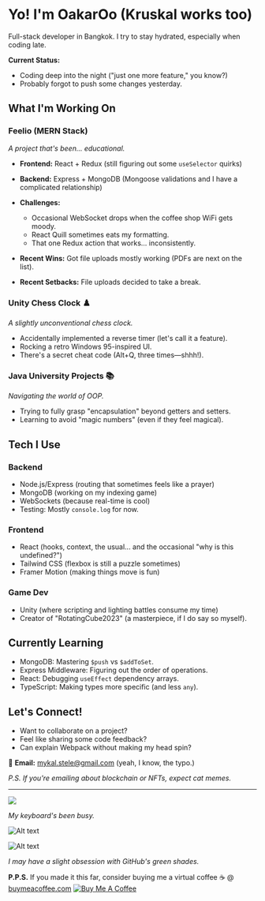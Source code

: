 # Yo! I'm OakarOo (Kruskal works too)

Full-stack developer in Bangkok. I try to stay hydrated, especially when coding late.

**Current Status:**
* Coding deep into the night ("just one more feature," you know?)
* Probably forgot to push some changes yesterday.

## What I'm Working On

### Feelio (MERN Stack)
*A project that's been... educational.*

* **Frontend:** React + Redux (still figuring out some `useSelector` quirks)
* **Backend:** Express + MongoDB (Mongoose validations and I have a complicated relationship)
* **Challenges:**
    * Occasional WebSocket drops when the coffee shop WiFi gets moody.
    * React Quill sometimes eats my formatting.
    * That one Redux action that works... inconsistently.

* **Recent Wins:** Got file uploads mostly working (PDFs are next on the list).
* **Recent Setbacks:** File uploads decided to take a break.

### Unity Chess Clock ♟️
*A slightly unconventional chess clock.*

* Accidentally implemented a reverse timer (let's call it a feature).
* Rocking a retro Windows 95-inspired UI.
* There's a secret cheat code (Alt+Q, three times—shhh!).

### Java University Projects 📚
*Navigating the world of OOP.*

* Trying to fully grasp "encapsulation" beyond getters and setters.
* Learning to avoid "magic numbers" (even if they feel magical).

## Tech I Use

### Backend
* Node.js/Express (routing that sometimes feels like a prayer)
* MongoDB (working on my indexing game)
* WebSockets (because real-time is cool)
* Testing: Mostly `console.log` for now.

### Frontend
* React (hooks, context, the usual... and the occasional "why is this undefined?")
* Tailwind CSS (flexbox is still a puzzle sometimes)
* Framer Motion (making things move is fun)

### Game Dev
* Unity (where scripting and lighting battles consume my time)
* Creator of "RotatingCube2023" (a masterpiece, if I do say so myself).

## Currently Learning

* MongoDB: Mastering `$push` vs `$addToSet`.
* Express Middleware: Figuring out the order of operations.
* React: Debugging `useEffect` dependency arrays.
* TypeScript: Making types more specific (and less `any`).

## Let's Connect!

* Want to collaborate on a project?
* Feel like sharing some code feedback?
* Can explain Webpack without making my head spin?

📧 **Email:** mykal.stele@gmail.com (yeah, I know, the typo.)

*P.S. If you're emailing about blockchain or NFTs, expect cat memes.*

---

<a href="https://wakatime.com"><img src="https://wakatime.com/share/@35665028-0b40-4980-9103-c87c17b0f8fe/8913565a-b52a-4a6b-a15d-d5e134f4fee0.png" /></a>

*My keyboard's been busy.*

![Alt text](https://wakatime.com/share/@35665028-0b40-4980-9103-c87c17b0f8fe/806b3955-f4af-44ee-8666-affbd93b4f26.svg)

![Alt text](https://wakatime.com/share/@35665028-0b40-4980-9103-c87c17b0f8fe/b621d19d-e2d4-4674-9678-db2f1df8084d.svg)

*I may have a slight obsession with GitHub's green shades.*

**P.P.S.** If you made it this far, consider buying me a virtual coffee ☕  @ [buymeacoffee.com](https://buymeacoffee.com/mykalstele4)
[![Buy Me A Coffee](https://cdn.buymeacoffee.com/buttons/v2/default-yellow.png)](https://buymeacoffee.com/mykalstele4)
